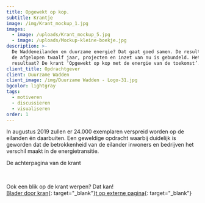 ```yaml
---
title: Opgewekt op kop.
subtitle: Krantje
image: /img/Krant_mockup_1.jpg
images:
  - image: /uploads/Krant_mockup_5.jpg
  - image: /uploads/Mockup-kleine-boekje.jpg
description: >-
  De Waddeneilanden en duurzame energie? Dat gaat goed samen. De resultaten van
  de afgelopen twaalf jaar, projecten en inzet van nu is gebundeld. Het
  resultaat? De krant ‘Opgewekt op kop met de energie van de toekomst’.
client_title: Opdrachtgever
client: Duurzame Wadden
client_image: /img/Duurzame Wadden - Logo-31.jpg
bgcolor: lightgray
tags:
  - motiveren
  - discussieren
  - visualiseren
order: 1
---
```


In augustus 2019 zullen er 24.000 exemplaren verspreid worden op de eilanden &eacute;n daarbuiten. Een geweldige opdracht waarbij duidelijk is geworden dat de betrokkenheid van de eilander inwoners en bedrijven het verschil maakt in de energietransitie.

De achterpagina van de krant&nbsp;

&nbsp;

Ook een blik op de krant werpen? Dat kan\!<br>[Blader door kran](https://www.yumpu.com/nl/document/read/62768432/opgewekt-op-kop-met-de-energie-van-de-toekomst){: target="_blank"}[t op externe pagina](https://www.yumpu.com/nl/document/read/62768432/opgewekt-op-kop-met-de-energie-van-de-toekomst){: target="_blank"}<br>&nbsp;